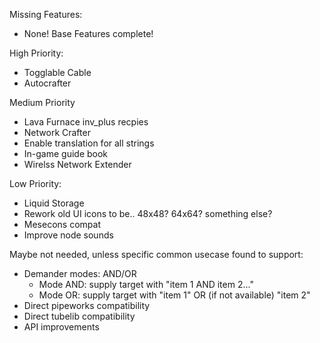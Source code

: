Missing Features:
- None! Base Features complete!

High Priority:
- Togglable Cable
- Autocrafter

Medium Priority
- Lava Furnace inv_plus recpies
- Network Crafter
- Enable translation for all strings
- In-game guide book
- Wirelss Network Extender

Low Priority:
- Liquid Storage
- Rework old UI icons to be.. 48x48? 64x64? something else?
- Mesecons compat
- Improve node sounds

Maybe not needed, unless specific common usecase found to support:
- Demander modes: AND/OR 
  - Mode AND: supply target with "item 1 AND item 2..."
  - Mode OR: supply target with "item 1" OR (if not available) "item 2"
- Direct pipeworks compatibility
- Direct tubelib compatibility
- API improvements
